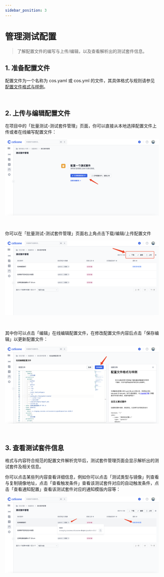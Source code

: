 ```yaml
---
sidebar_position: 3
---
```


# 管理测试配置

> 了解配置文件的编写与上传/编辑，以及查看解析出的测试套件信息。

## 1. 准备配置文件

配置文件为一个名称为 cos.yaml 或 cos.yml 的文件，其具体格式与规则请参见 [配置文件格式与样例](../8-regression/9-yaml-sample.md)。

<br />

## 2. 上传与编辑配置文件

在项目中的「批量测试-测试套件管理」页面，你可以直接从本地选择配置文件上传或者在线编写配置文件：

![config-management-1](../img/upload-config.png)

<br />

你可以在「批量测试-测试套件管理」页面右上角点击下载/编辑/上传配置文件

![config-management-2](../img/manage-config.png)

<br />

其中你可以点击「编辑」在线编辑配置文件，在修改配置文件内容后点击「保存编辑」以更新配置文件：

![config-management-3](../img/update-config.png)

<br />

## 3. 查看测试套件信息

格式与内容符合规范的配置文件解析完毕后，测试套件管理页面会显示解析出的测试套件及相关信息。

你可以点击某些列内容查看详细信息，例如你可以点击「测试类型与镜像」列查看与复制镜像地址，点击「查看触发条件」查看该测试套件对应的自动触发条件，点击「查看通知配置」查看该测试套件对应的通知模版内容等：

![config-management-4](../img/test-suite-info.png)

<br />
